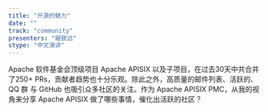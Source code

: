 ```yaml
---
title: "开源的魅力"
date: "" 
track: "community"
presenters: "琚致远"
stype: "中文演讲"
---
```

Apache 软件基金会顶级项目 Apache APISIX 以及子项目，在过去30天中共合并了250+ PRs，贡献者趋势也十分乐观。除此之外，高质量的邮件列表、活跃的、QQ 群 与 GitHub 也吸引众多社区的关注。作为 Apache APISIX PMC，从我的视角来分享 Apache APISIX 做了哪些事情，催化出活跃的社区？
